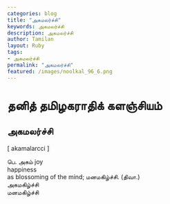 ```yaml
---  
categories: blog  
title: "அகமலர்ச்சி"
keywords: அகமலர்ச்சி  
description: அகமலர்ச்சி
author: Tamilan  
layout: Ruby  
tags:     
- அகமலர்ச்சி
permalink: "அகமலர்ச்சி"  
featured: /images/noolkal_96_6.png  
--- 
```

# தனித் தமிழகராதிக் களஞ்சியம்
## அகமலர்ச்சி

[ akamalarcci ]  
  
பெ. அகம் joy  
happiness  
as blossoming of the mind; மனமகிழ்ச்சி. (திவா.)  
அகமகிழ்ச்சி  
மனமகிழ்ச்சி